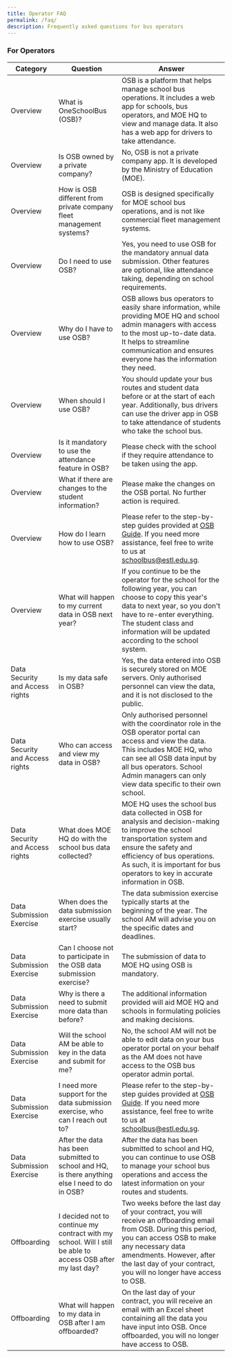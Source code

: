 ```yaml
---
title: Operator FAQ
permalink: /faq/
description: Frequently asked questions for bus operators
---
```

### **For Operators**
| Category                        | Question                                          | Answer                                                                                                                                                                                             |
|----------------------------------|--------------------------------------------------|---------------------------------------------------------------------------------------------------------------------------------------------------------------------------------------------------|
| Overview                         | What is OneSchoolBus (OSB)?                     | OSB is a platform that helps manage school bus operations. It includes a web app for schools, bus operators, and MOE HQ to view and manage data. It also has a web app for drivers to take attendance.   |
| Overview                         | Is OSB owned by a private company?              | No, OSB is not a private company app. It is developed by the Ministry of Education (MOE).                                                                                                          |
| Overview                         | How is OSB different from private company fleet management systems?     | OSB is designed specifically for MOE school bus operations, and is not like commercial fleet management systems.                                                                                  |
| Overview                         | Do I need to use OSB?                            | Yes, you need to use OSB for the mandatory annual data submission. Other features are optional, like attendance taking, depending on school requirements.                                             |
| Overview                         | Why do I have to use OSB?                        | OSB allows bus operators to easily share information, while providing MOE HQ and school admin managers with access to the most up-to-date data. It helps to streamline communication and ensures everyone has the information they need.  |
| Overview                         | When should I use OSB?                           | You should update your bus routes and student data before or at the start of each year. Additionally, bus drivers can use the driver app in OSB to take attendance of students who take the school bus.                   |
| Overview                         | Is it mandatory to use the attendance feature in OSB? | Please check with the school if they require attendance to be taken using the app.                                                                                                                 |
| Overview                         | What if there are changes to the student information? | Please make the changes on the OSB portal. No further action is required.                                                                                                                        |
| Overview                         | How do I learn how to use OSB?                   | Please refer to the step-by-step guides provided at [OSB Guide](https://go.gov.sg/osb-guide). If you need more assistance, feel free to write to us at schoolbus@estl.edu.sg.                           |
| Overview                         | What will happen to my current data in OSB next year? | If you continue to be the operator for the school for the following year, you can choose to copy this year's data to next year, so you don't have to re-enter everything. The student class and information will be updated according to the school system. |
| Data Security and Access rights  | Is my data safe in OSB?                         | Yes, the data entered into OSB is securely stored on MOE servers. Only authorised personnel can view the data, and it is not disclosed to the public.                                              |
| Data Security and Access rights  | Who can access and view my data in OSB?         | Only authorised personnel with the coordinator role in the OSB operator portal can access and view the data. This includes MOE HQ, who can see all OSB data input by all bus operators. School Admin managers can only view data specific to their own school. |
| Data Security and Access rights  | What does MOE HQ do with the school bus data collected? | MOE HQ uses the school bus data collected in OSB for analysis and decision-making to improve the school transportation system and ensure the safety and efficiency of bus operations. As such, it is important for bus operators to key in accurate information in OSB. |
| Data Submission Exercise          | When does the data submission exercise usually start? | The data submission exercise typically starts at the beginning of the year. The school AM will advise you on the specific dates and deadlines.                                                       |
| Data Submission Exercise          | Can I choose not to participate in the OSB data submission exercise? | The submission of data to MOE HQ using OSB is mandatory.                                                                                                                                         |
| Data Submission Exercise          | Why is there a need to submit more data than before? | The additional information provided will aid MOE HQ and schools in formulating policies and making decisions.                                                                                      |
| Data Submission Exercise          | Will the school AM be able to key in the data and submit for me? | No, the school AM will not be able to edit data on your bus operator portal on your behalf as the AM does not have access to the OSB bus operator admin portal.                                           |
| Data Submission Exercise          | I need more support for the data submission exercise, who can I reach out to? | Please refer to the step-by-step guides provided at [OSB Guide](https://go.gov.sg/osb-guide). If you need more assistance, feel free to write to us at schoolbus@estl.edu.sg.   |
| Data Submission Exercise          | After the data has been submitted to school and HQ, is there anything else I need to do in OSB? | After the data has been submitted to school and HQ, you can continue to use OSB to manage your school bus operations and access the latest information on your routes and students.            |
| Offboarding                      | I decided not to continue my contract with my school. Will I still be able to access OSB after my last day? | Two weeks before the last day of your contract, you will receive an offboarding email from OSB. During this period, you can access OSB to make any necessary data amendments. However, after the last day of your contract, you will no longer have access to OSB. |
| Offboarding                      | What will happen to my data in OSB after I am offboarded? | On the last day of your contract, you will receive an email with an Excel sheet containing all the data you have input into OSB. Once offboarded, you will no longer have access to OSB.                                                                    |
